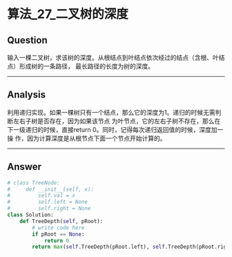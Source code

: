 # 算法_27_二叉树的深度


## Question
输入一棵二叉树，求该树的深度。从根结点到叶结点依次经过的结点（含根、叶结点）形成树的一条路径，
最长路径的长度为树的深度。

----

## Analysis
利用递归实现。如果一棵树只有一个结点，那么它的深度为1。递归的时候无需判断左右子树是否存在，因为如果该节点
为叶节点，它的左右子树不存在，那么在下一级递归的时候，直接return 0。同时，记得每次递归返回值的时候，深度加一操
作，因为计算深度是从根节点下面一个节点开始计算的。

----

## Answer
```python
# class TreeNode:
#     def __init__(self, x):
#         self.val = x
#         self.left = None
#         self.right = None
class Solution:
    def TreeDepth(self, pRoot):
        # write code here
        if pRoot == None:
            return 0
        return max(self.TreeDepth(pRoot.left), self.TreeDepth(pRoot.right)) + 1
```